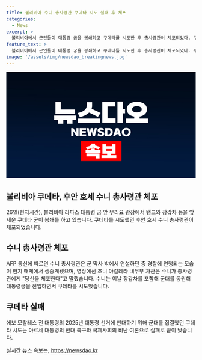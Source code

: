 ```yaml
---
title: 볼리비아 수니 총사령관 쿠데타 시도 실패 후 체포
categories:
  - News
excerpt: >
  볼리비아에서 군인들이 대통령 궁을 봉쇄하고 쿠데타를 시도한 후 총사령관이 체포되었다. 쿠데타 군인들은 대통령 선거에 반대하기 위해 군대를 동원한 것으로 알려졌으나, 국내외에서 반대 여론과 비난을 받으면서 실패했다. 
feature_text: >
  볼리비아에서 군인들이 대통령 궁을 봉쇄하고 쿠데타를 시도한 후 총사령관이 체포되었다. 쿠데타 군인들은 대통령 선거에 반대하기 위해 군대를 동원한 것으로 알려졌으나, 국내외에서 반대 여론과 비난을 받으면서 실패했다. 
image: '/assets/img/newsdao_breakingnews.jpg'
---
```


<p><img src="/assets/img/newsdao_breakingnews.jpg" alt="koreaapp 속보" /></p>

<h2 data-ke-size="size26">볼리비아 쿠데타, 후안 호세 수니 총사령관 체포</h2>

<p data-ke-size="size16">26일(현지시간), 볼리비아 라파스 대통령 궁 앞 무리요 광장에서 탱크와 장갑차 등을 앞세운 쿠데타 군이 봉쇄를 하고 있습니다. 쿠데타를 시도했던 후안 호세 수니 총사령관이 체포되었습니다.</p>

<h2 data-ke-size="size26">수니 총사령관 체포</h2>

<p data-ke-size="size16">AFP 통신에 따르면 수니 총사령관은 군 막사 밖에서 연설하던 중 경찰에 연행되는 모습이 현지 매체에서 생중계됐으며, 영상에선 조니 아길레라 내무부 차관은 수니가 총사령관에게 "당신을 체포한다"고 말했습니다. 수니는 이날 장갑차를 포함해 군대를 동원해 대통령궁을 진입하면서 쿠데타를 시도했습니다.</p>

<h2 data-ke-size="size26">쿠데타 실패</h2>

<p data-ke-size="size16">에보 모랄레스 전 대통령의 2025년 대통령 선거에 반대하기 위해 군대를 집결했던 쿠데타 시도는 아르세 대통령의 반대 촉구와 국제사회의 비난 여론으로 실패로 끝이 났습니다.</p>
실시간 뉴스 속보는, <a href="https://newsdao.kr" rel="dofollow">https://newsdao.kr</a>


